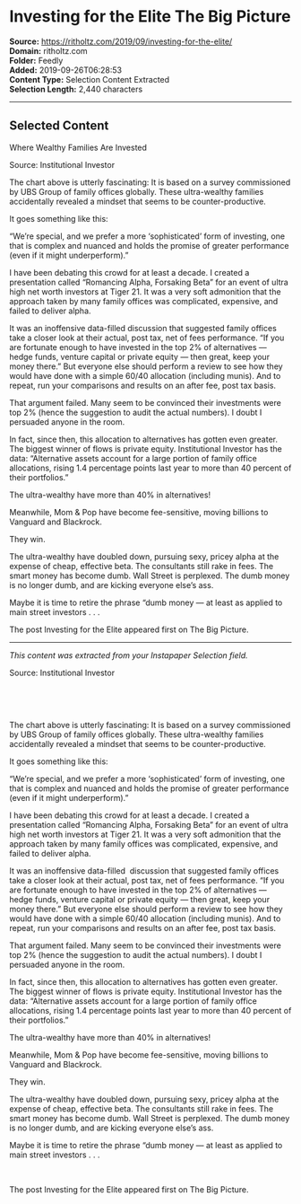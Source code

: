 # Investing for the Elite The Big Picture

**Source:** https://ritholtz.com/2019/09/investing-for-the-elite/  
**Domain:** ritholtz.com  
**Folder:** Feedly  
**Added:** 2019-09-26T06:28:53  
**Content Type:** Selection Content Extracted  
**Selection Length:** 2,440 characters  


---

## Selected Content

Where Wealthy Families Are Invested

Source: Institutional Investor

The chart above is utterly fascinating: It is based on a survey commissioned by UBS Group of family offices globally. These ultra-wealthy families accidentally revealed a mindset that seems to be counter-productive.

It goes something like this:

“We’re special, and we prefer a more ‘sophisticated’ form of investing, one that is complex and nuanced and holds the promise of greater performance (even if it might underperform).”

I have been debating this crowd for at least a decade. I created a presentation called “Romancing Alpha, Forsaking Beta” for an event of ultra high net worth investors at Tiger 21. It was a very soft admonition that the approach taken by many family offices was complicated, expensive, and failed to deliver alpha.

It was an inoffensive data-filled discussion that suggested family offices take a closer look at their actual, post tax, net of fees performance. “If you are fortunate enough to have invested in the top 2% of alternatives — hedge funds, venture capital or private equity — then great, keep your money there.” But everyone else should perform a review to see how they would have done with a simple 60/40 allocation (including munis). And to repeat, run your comparisons and results on an after fee, post tax basis.

That argument failed. Many seem to be convinced their investments were top 2% (hence the suggestion to audit the actual numbers). I doubt I persuaded anyone in the room.

In fact, since then, this allocation to alternatives has gotten even greater. The biggest winner of flows is private equity. Institutional Investor has the data: “Alternative assets account for a large portion of family office allocations, rising 1.4 percentage points last year to more than 40 percent of their portfolios.”

The ultra-wealthy have more than 40% in alternatives!

Meanwhile, Mom & Pop have become fee-sensitive, moving billions to Vanguard and Blackrock.

They win.

The ultra-wealthy have doubled down, pursuing sexy, pricey alpha at the expense of cheap, effective beta. The consultants still rake in fees. The smart money has become dumb. Wall Street is perplexed. The dumb money is no longer dumb, and are kicking everyone else’s ass.

Maybe it is time to retire the phrase “dumb money — at least as applied to main street investors . . .

The post Investing for the Elite appeared first on The Big Picture.

---

*This content was extracted from your Instapaper Selection field.*

Source: Institutional Investor

 

 

The chart above is utterly fascinating: It is based on a survey commissioned by UBS Group of family offices globally. These ultra-wealthy families accidentally revealed a mindset that seems to be counter-productive.

It goes something like this:

“We’re special, and we prefer a more ‘sophisticated’ form of investing, one that is complex and nuanced and holds the promise of greater performance (even if it might underperform).”

I have been debating this crowd for at least a decade. I created a presentation called “Romancing Alpha, Forsaking Beta” for an event of ultra high net worth investors at Tiger 21. It was a very soft admonition that the approach taken by many family offices was complicated, expensive, and failed to deliver alpha.

It was an inoffensive data-filled  discussion that suggested family offices take a closer look at their actual, post tax, net of fees performance. “If you are fortunate enough to have invested in the top 2% of alternatives — hedge funds, venture capital or private equity — then great, keep your money there.” But everyone else should perform a review to see how they would have done with a simple 60/40 allocation (including munis). And to repeat, run your comparisons and results on an after fee, post tax basis.

That argument failed. Many seem to be convinced their investments were top 2% (hence the suggestion to audit the actual numbers). I doubt I persuaded anyone in the room.

In fact, since then, this allocation to alternatives has gotten even greater. The biggest winner of flows is private equity. Institutional Investor has the data: “Alternative assets account for a large portion of family office allocations, rising 1.4 percentage points last year to more than 40 percent of their portfolios.”

The ultra-wealthy have more than 40% in alternatives!

Meanwhile, Mom & Pop have become fee-sensitive, moving billions to Vanguard and Blackrock.

They win.

The ultra-wealthy have doubled down, pursuing sexy, pricey alpha at the expense of cheap, effective beta. The consultants still rake in fees. The smart money has become dumb. Wall Street is perplexed. The dumb money is no longer dumb, and are kicking everyone else’s ass.

Maybe it is time to retire the phrase “dumb money — at least as applied to main street investors . . .

 

The post Investing for the Elite appeared first on The Big Picture.
